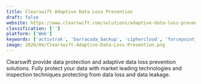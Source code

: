 ```yaml
---
title: Clearswift Adaptive Data Loss Prevention
draft: false 
website: https://www.clearswift.com/solutions/adaptive-data-loss-prevention
classification: ['']
platform: ['Web']
keywords: ['activtrak', 'barracuda_backup', 'ciphercloud', 'forcepoint_web_security', 'mcafee_complete_data_protection', 'symantec_data_loss_prevention', 'teramind', 'watchguard', 'zscaler_internet_access']
image: 2020/04/Clearswift-Adaptive-Data-Loss-Prevention.png
---
```

Clearswift provide data protection and adaptive data loss prevention solutions. Fully protect your data with market leading technologies and inspection techniques protecting from data loss and data leakage.